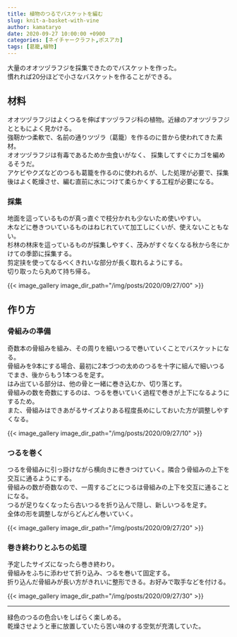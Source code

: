 ```yaml
---
title: 植物のつるでバスケットを編む
slug: knit-a-basket-with-vine
author: kamataryo
date: 2020-09-27 10:00:00 +0900
categories: [ネイチャークラフト,ポスアカ]
tags: [葛籠,植物]
---
```


大量のオオツヅラフジを採集できたのでバスケットを作った。  
慣れれば20分ほどで小さなバスケットを作ることができる。

## 材料

オオツヅラフジはよくつるを伸ばすツヅラフジ科の植物。近縁のアオツヅラフジとともによく見かける。  
強靭かつ柔軟で、名前の通りツヅラ（葛籠）を作るのに昔から使われてきた素材。  
オオツヅラフジは有毒であるためか虫食いがなく、 採集してすぐにカゴを編めるそうだ。  
アケビやクズなどのつるも葛籠を作るのに使われるが、した処理が必要で、採集後はよく乾燥させ、編む直前に水につけて柔らかくする工程が必要になる。

### 採集

地面を這っているものが真っ直ぐで枝分かれも少ないため使いやすい。  
木などに巻きついているものはねじれていて加工しにくいが、使えないこともない。  
杉林の林床を這っているものが採集しやすく、茂みがすぐなくなる秋から冬にかけての季節に採集する。  
剪定挟を使ってなるべくきれいな部分が長く取れるようにする。  
切り取ったら丸めて持ち帰る。

{{< image_gallery image_dir_path="/img/posts/2020/09/27/00" >}}

## 作り方

### 骨組みの準備

奇数本の骨組みを組み、その周りを細いつるで巻いていくことでバスケットになる。  
骨組みを9本にする場合、最初に2本づつの太めのつるを十字に組んで細いつるでまき、後からもう1本つるを足す。  
はみ出ている部分は、他の骨と一緒に巻き込むか、切り落とす。  
骨組みの数を奇数にするのは、つるを巻いていく過程で巻きが上下になるようにするため。  
また、骨組みはできあがるサイズよりある程度長めにしておいた方が調整しやすくなる。

{{< image_gallery image_dir_path="/img/posts/2020/09/27/10" >}}

### つるを巻く

つるを骨組みに引っ掛けながら横向きに巻きつけていく。隣合う骨組みの上下を交互に通るようにする。  
骨組みの数が奇数なので、一周するごとにつるは骨組みの上下を交互に通ることになる。  
つるが足りなくなったら古いつるを折り込んで隠し、新しいつるを足す。  
全体の形を調整しながらどんどん巻いていく。

{{< image_gallery image_dir_path="/img/posts/2020/09/27/20" >}}


### 巻き終わりとふちの処理

予定したサイズになったら巻き終わり。  
骨組みをふちに添わせて折り込み、つるを巻いて固定する。  
折り込んだ骨組みが長い方がきれいに整形できる。お好みで取手などを付ける。

{{< image_gallery image_dir_path="/img/posts/2020/09/27/30" >}}

---

緑色のつるの色合いをしばらく楽しめる。  
乾燥させようと車に放置していたら苦い味のする空気が充満していた。
